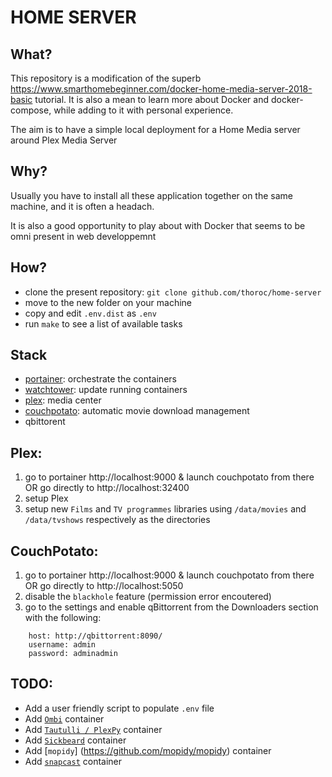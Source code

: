 HOME SERVER
===========

What?
--------

This repository is a modification of the superb https://www.smarthomebeginner.com/docker-home-media-server-2018-basic tutorial. It is also a mean to learn more about Docker and docker-compose, while adding to it with personal experience.

The aim is to have a simple local deployment for a Home Media server around Plex Media Server

Why?
-------

Usually you have to install all these application together on the same machine, and it is often a headach. 

It is also a good opportunity to play about with Docker that seems to be omni present in web developpemnt

How?
-------

 * clone the present repository: ```git clone github.com/thoroc/home-server```
 * move to the new folder on your machine
 * copy and edit ```.env.dist``` as ```.env```
 * run ```make``` to see a list of available tasks

Stack
-------------

  * [portainer](https://www.portainer.io/): orchestrate the containers
  * [watchtower](https://github.com/v2tec/watchtower): update running containers 
  * [plex](https://www.plex.tv/): media center
  * [couchpotato](https://couchpota.to/): automatic movie download management
  * qbittorent

Plex:
-----

1. go to portainer http://localhost:9000 & launch couchpotato from there OR go directly to http://localhost:32400
2. setup Plex
3. setup new ```Films``` and ```TV programmes``` libraries using ```/data/movies``` and ```/data/tvshows``` respectively as the directories

CouchPotato:
------------

1. go to portainer http://localhost:9000 & launch couchpotato from there OR go directly to http://localhost:5050
2. disable the ```blackhole``` feature (permission error encoutered)
3. go to the settings and enable qBittorrent from the Downloaders section with the following:

```
    host: http://qbittorrent:8090/
    username: admin
    password: adminadmin
```
TODO:
-----

* Add a user friendly script to populate `.env` file
* Add [`Ombi`](https://github.com/tidusjar/Ombi) container
* Add [`Tautulli / PlexPy`](https://github.com/Tautulli/Tautulli) container
* Add [`Sickbeard`](https://github.com/SickRage/SickRage) container
* Add [`mopidy`] (https://github.com/mopidy/mopidy) container
* Add [`snapcast`](https://github.com/badaix/snapcast) container
